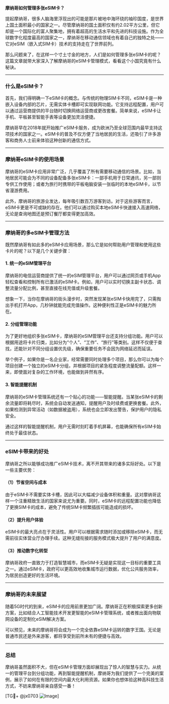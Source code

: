 **摩纳哥如何管理多张eSIM卡？**

提起摩纳哥，很多人脑海里浮现出的可能是那片被地中海环绕的袖珍国度，是世界上国土面积最小的国家之一。尽管摩纳哥的国土面积仅有约2.02平方公里，但它却是一个国际化的富人聚集地，拥有着超高的生活水平和先进的科技设施。作为全球数字化程度最高的国家之一，摩纳哥在移动通信领域也有着自己的独特之处——它对eSIM（嵌入式SIM卡）技术的支持走在了世界前列。

那么问题来了，在这样一个寸土寸金的地方，人们是如何管理多张eSIM卡的呢？这篇文章就带大家深入了解摩纳哥的eSIM卡管理模式，看看这个小国究竟有什么秘诀。

---

### 什么是eSIM卡？

首先，我们得明确一下eSIM卡的概念。与传统的物理SIM卡不同，eSIM卡是一种嵌入设备内部的芯片，无需实体卡槽即可实现联网功能。它支持远程配置，用户可以通过运营商提供的平台随时切换网络运营商或更改套餐。简单来说，eSIM卡让手机、平板甚至智能手表等设备更加灵活便捷。

摩纳哥早在2018年就开始推广eSIM卡服务，成为欧洲乃至全球范围内最早支持这项技术的国家之一。eSIM卡的普及不仅方便了当地居民的生活，还吸引了许多游客和商务人士前来体验这种创新的通信方式。

---

### 摩纳哥eSIM卡的使用场景

摩纳哥的eSIM卡应用非常广泛，几乎覆盖了所有需要移动通信的场景。比如，当地居民可能会为不同的设备配备多张eSIM卡：一部手机用于日常通讯，另一部则专供工作使用；或者为旅行时携带的平板电脑安装一张临时的本地eSIM卡，以节省漫游费用。

此外，摩纳哥的旅游业发达，每年吸引数百万游客到访。对于这些游客而言，eSIM卡更是不可或缺的存在。他们可以通过购买本地eSIM卡快速接入高速网络，无论是查询地图还是预订餐厅都变得更加高效。

---

### 摩纳哥的多eSIM卡管理方法

既然摩纳哥有如此多的eSIM卡应用场景，那么它是如何帮助用户管理和使用这些卡片的呢？以下是几个关键步骤：

#### 1. **统一的eSIM管理平台**
摩纳哥的电信运营商提供了统一的eSIM管理平台，用户可以通过网页或手机App轻松查看和控制所有已激活的eSIM卡。例如，用户可以实时切换主副卡状态、调整流量分配比例，甚至直接在线充值或升级套餐。

想象一下，当你在摩纳哥的街头漫步时，突然发现某张eSIM卡快用完了，只需掏出手机打开App，几秒钟就能完成充值操作。这种便利性正是eSIM卡的魅力所在。

#### 2. **分组管理功能**
为了更好地组织多张eSIM卡，摩纳哥的eSIM管理平台还支持分组功能。用户可以根据用途将卡片归类，比如分为“个人”、“工作”、“旅行”等类别。这样不仅便于查找，还能针对不同分组设置优先级，确保重要任务不会因为网络延迟而延误。

举个例子，如果你是一名企业家，经常需要同时处理多个项目，那么你可以为每个项目创建一个独立的eSIM卡分组，并根据项目的紧急程度调整流量配额。这样一来，即使面对复杂的工作环境，也能做到井然有序。

#### 3. **智能提醒机制**
摩纳哥的eSIM卡管理系统还有一个贴心的功能——智能提醒。当某张eSIM卡的剩余流量即将耗尽时，系统会自动发送通知，提醒用户及时续费或更换套餐。此外，如果检测到异常活动（如数据被盗用），系统也会立即发出警告，保护用户的隐私安全。

通过这样的智能提醒机制，用户无需时刻盯着手机屏幕，也能确保所有eSIM卡始终处于最佳状态。

---

### eSIM卡带来的好处

摩纳哥之所以能够成功推广eSIM卡技术，离不开其带来的诸多实际好处。以下是一些主要优势：

#### （1）节省空间与成本
由于eSIM卡不需要实体卡槽，因此可以大幅减少设备体积和重量。这对摩纳哥这样一个注重精致生活的国家来说尤为重要。同时，eSIM卡的远程配置功能也降低了更换SIM卡的成本，避免了传统SIM卡频繁插拔可能造成的损坏。

#### （2）提升用户体验
eSIM卡的最大亮点在于灵活性。用户可以根据需求随时添加或移除eSIM卡，而无需前往实体营业厅办理手续。这种无缝衔接的服务模式极大提升了用户的满意度。

#### （3）推动数字化转型
摩纳哥政府一直致力于打造智慧城市，而eSIM卡无疑是实现这一目标的重要工具之一。通过eSIM卡，政府可以更高效地收集城市运行数据，优化公共服务效率，为居民创造更好的生活环境。

---

### 摩纳哥的未来展望

随着5G时代的到来，eSIM卡的应用前景更加广阔。摩纳哥正在积极探索更多创新方案，比如结合人工智能技术开发更智能的eSIM卡管理系统，或者推出面向物联网设备的定制化eSIM解决方案。

可以预见，未来的摩纳哥将会成为一个完全依靠eSIM卡运转的数字王国。无论是普通市民还是外来游客，都将享受到前所未有的便捷与高效。

---

### 总结

摩纳哥虽然面积不大，但在eSIM卡管理方面却展现出了惊人的智慧与实力。从统一的管理平台到分组功能，再到智能提醒机制，摩纳哥为我们提供了一个完美的案例，展示了如何在有限的空间内最大化利用资源。如果你也想体验这种高科技生活方式，不妨来摩纳哥亲自感受一番！

[TG💪+ @jx0703 ![Image](https://github.com/user-attachments/assets/dbca1d08-cadb-493c-b0ec-ad6f7a83f270)]